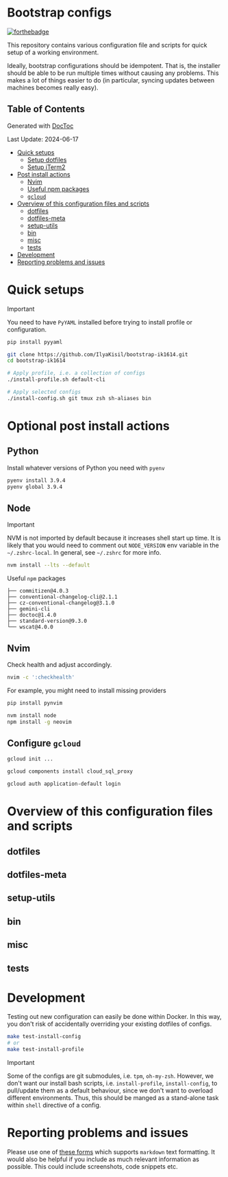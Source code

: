 # Bootstrap configs
[![forthebadge](https://forthebadge.com/images/badges/built-with-love.svg)](https://github.com/IlyaKisil)

This repository contains various configuration file and scripts for quick setup of a
working environment.

Ideally, bootstrap configurations should be idempotent. That is, the installer should be
able to be run multiple times without causing any problems. This makes a lot of things
easier to do (in particular, syncing updates between machines becomes really easy).

<!-- START doctoc generated TOC please keep comment here to allow auto update -->
<!-- DON'T EDIT THIS SECTION, INSTEAD RE-RUN doctoc TO UPDATE -->

## Table of Contents
Generated with [DocToc](https://github.com/thlorenz/doctoc)

Last Update: 2024-06-17

- [Quick setups](#quick-setups)
  - [Setup dotfiles](#setup-dotfiles)
  - [Setup iTerm2](#setup-iterm2)
- [Post install actions](#post-install-actions)
  - [Nvim](#nvim)
  - [Useful npm packages](#useful-npm-packages)
  - [`gcloud`](#gcloud)
- [Overview of this configuration files and scripts](#overview-of-this-configuration-files-and-scripts)
  - [dotfiles](#dotfiles)
  - [dotfiles-meta](#dotfiles-meta)
  - [setup-utils](#setup-utils)
  - [bin](#bin)
  - [misc](#misc)
  - [tests](#tests)
- [Development](#development)
- [Reporting problems and issues](#reporting-problems-and-issues)

<!-- END doctoc generated TOC please keep comment here to allow auto update -->

# Quick setups

> [!IMPORTANT]
> You need to have `PyYAML` installed before trying to install profile or configuration.
>
> ```bash
> pip install pyyaml
> ```

```bash
git clone https://github.com/IlyaKisil/bootstrap-ik1614.git
cd bootstrap-ik1614

# Apply profile, i.e. a collection of configs
./install-profile.sh default-cli

# Apply selected configs
./install-config.sh git tmux zsh sh-aliases bin
```

# Optional post install actions
## Python
Install whatever versions of Python you need with `pyenv`
```bash
pyenv install 3.9.4
pyenv global 3.9.4
```


## Node
> [!IMPORTANT]
> NVM is not imported by default because it increases shell start up time. It is likely
> that you would need to comment out `NODE_VERSION` env variable in the `~/.zshrc-local`.
> In general, see `~/.zshrc` for more info.

```bash
nvm install --lts --default
```
Useful `npm` packages
```
├── commitizen@4.0.3
├── conventional-changelog-cli@2.1.1
├── cz-conventional-changelog@3.1.0
├── gemini-cli
├── doctoc@1.4.0
├── standard-version@9.3.0
└── wscat@4.0.0
```


## Nvim
Check health and adjust accordingly.
```bash
nvim -c ':checkhealth'
```

For example, you might need to install missing providers
```bash
pip install pynvim

nvm install node
npm install -g neovim
```


## Configure `gcloud`
```bash
gcloud init ...

gcloud components install cloud_sql_proxy

gcloud auth application-default login
```


# Overview of this configuration files and scripts
## dotfiles
## dotfiles-meta
## setup-utils
## bin
## misc
## tests



# Development
Testing out new configuration can easily be done within Docker.
In this way, you don't risk of accidentally overriding your existing dotfiles of configs.
```bash
make test-install-config
# or
make test-install-profile
```
> [!IMPORTANT]
> Some of the configs are git submodules, i.e. `tpm`, `oh-my-zsh`. However, we don't want
> our install bash scripts, i.e. `install-profile`, `install-config`,  to pull/update
> them as a default behaviour, since we don't want to overload different environments.
> Thus, this should be manged as a stand-alone task within `shell` directive of a config.



# Reporting problems and issues
Please use one of [these forms][this-repo-issues] which supports `markdown` text
formatting. It would also be helpful if you include as much relevant information as
possible. This could include screenshots, code snippets etc.



<!-- References -->
[this-repo-issues]: https://github.com/IlyaKisil/bootstrap-ik1614/issues/new/choose
